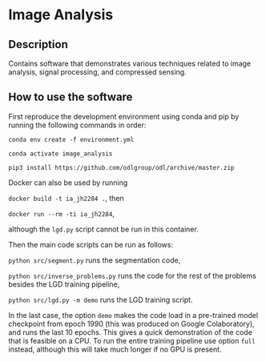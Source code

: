 # Image Analysis

## Description

Contains software that demonstrates various techniques related to image analysis, signal processing, and compressed sensing.

## How to use the software

First reproduce the development environment using conda and pip by running the following commands in order:

`conda env create -f environment.yml`

`conda activate image_analysis`

`pip3 install https://github.com/odlgroup/odl/archive/master.zip`

Docker can also be used by running

`docker build -t ia_jh2284 .`, then

`docker run --rm -ti ia_jh2284`,

although the `lgd.py` script cannot be run in this container.

Then the main code scripts can be run as follows:

`python src/segment.py` runs the segmentation code,

`python src/inverse_problems.py` runs the code for the rest of the problems besides the LGD training pipeline,

`python src/lgd.py -m demo` runs the LGD training script.

In the last case, the option `demo` makes the code load in a pre-trained model checkpoint from epoch 1990 (this was produced on Google Colaboratory),
and runs the last 10 epochs.
This gives a quick demonstration of the code that is feasible on a CPU.
To run the entire training pipeline use option `full` instead,
although this will take much longer if no GPU is present.
